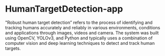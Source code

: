 # HumanTargetDetection-app
"Robust human target detection” refers to the process of identifying and tracking humans accurately and reliably in various environments, conditions and applications through images, videos and camera. The system was built using OpenCV, YOLOv3, and Python and typically uses a combination of computer vision and deep learning techniques to detect and track human targets. 
